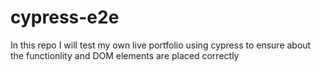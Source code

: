 # cypress-e2e
In this repo I will test my own live portfolio using cypress to ensure about the functionlity and DOM elements are placed correctly 
